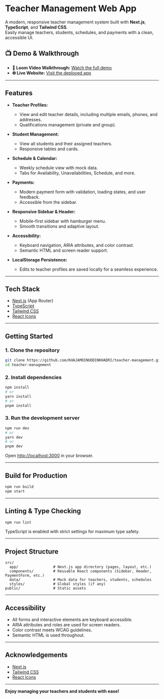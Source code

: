 # Teacher Management Web App

A modern, responsive teacher management system built with **Next.js**, **TypeScript**, and **Tailwind CSS**.  
Easily manage teachers, students, schedules, and payments with a clean, accessible UI.

## 📺 Demo & Walkthrough

- **🎥 Loom Video Walkthrough:** [Watch the full demo](https://www.loom.com/share/a7f194d3777443d4a7384dbbbdc245c0?sid=f1f4f1a0-9d1b-4458-8e4c-ab6d7c379e0f)
- **🌐 Live Website:** [Visit the deployed app](https://teacher-management-kmk.netlify.app)

---

## Features

- **Teacher Profiles:**

  - View and edit teacher details, including multiple emails, phones, and addresses.
  - Qualifications management (private and group).

- **Student Management:**

  - View all students and their assigned teachers.
  - Responsive tables and cards.

- **Schedule & Calendar:**

  - Weekly schedule view with mock data.
  - Tabs for Availability, Unavailabilities, Schedule, and more.

- **Payments:**

  - Modern payment form with validation, loading states, and user feedback.
  - Accessible from the sidebar.

- **Responsive Sidebar & Header:**

  - Mobile-first sidebar with hamburger menu.
  - Smooth transitions and adaptive layout.

- **Accessibility:**

  - Keyboard navigation, ARIA attributes, and color contrast.
  - Semantic HTML and screen reader support.

- **LocalStorage Persistence:**
  - Edits to teacher profiles are saved locally for a seamless experience.

---

## Tech Stack

- [Next.js](https://nextjs.org/) (App Router)
- [TypeScript](https://www.typescriptlang.org/)
- [Tailwind CSS](https://tailwindcss.com/)
- [React Icons](https://react-icons.github.io/react-icons/)

---

## Getting Started

### 1. **Clone the repository**

```bash
git clone https://github.com/KHAJAMOINUDDINKHADRI/teacher-management.git
cd teacher-management
```

### 2. **Install dependencies**

```bash
npm install
# or
yarn install
# or
pnpm install
```

### 3. **Run the development server**

```bash
npm run dev
# or
yarn dev
# or
pnpm dev
```

Open [http://localhost:3000](http://localhost:3000) in your browser.

---

## Build for Production

```bash
npm run build
npm start
```

---

## Linting & Type Checking

```bash
npm run lint
```

TypeScript is enabled with strict settings for maximum type safety.

---

## Project Structure

```
src/
  app/                # Next.js app directory (pages, layout, etc.)
  components/         # Reusable React components (Sidebar, Header, PaymentForm, etc.)
  data/               # Mock data for teachers, students, schedules
  styles/             # Global styles (if any)
public/               # Static assets
```

---

## Accessibility

- All forms and interactive elements are keyboard accessible.
- ARIA attributes and roles are used for screen readers.
- Color contrast meets WCAG guidelines.
- Semantic HTML is used throughout.

---

## Acknowledgements

- [Next.js](https://nextjs.org/)
- [Tailwind CSS](https://tailwindcss.com/)
- [React Icons](https://react-icons.github.io/react-icons/)

---

**Enjoy managing your teachers and students with ease!**
